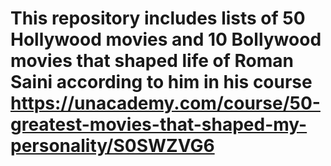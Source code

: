 # This repository includes lists of 50 Hollywood movies and 10 Bollywood movies that shaped life of Roman Saini according to him in his course https://unacademy.com/course/50-greatest-movies-that-shaped-my-personality/S0SWZVG6
